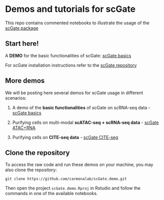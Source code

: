 # Demos and tutorials for scGate

This repo contains commented notebooks to illustrate the usage of the [scGate package](https://github.com/carmonalab/scGate)

## Start here!

A **DEMO** for the basic functionalities of scGate: [scGate basics](https://carmonalab.github.io/scGate.demo/scGate.basic.usage.html)

For scGate installation instructions refer to the [scGate repository](https://github.com/carmonalab/scGate)

## More demos

We will be posting here several demos for scGate usage in different scenarios:

1. A demo of the **basic functionalities** of scGate on scRNA-seq data - [scGate basics](https://carmonalab.github.io/scGate.demo/scGate.basic.usage.html) 

2. Purifying cells on multi-modal **scATAC-seq + scRNA-seq data** - [scGate ATAC+RNA](https://COMING_SOON) 

3. Purifying cells on **CITE-seq data** - [scGate CITE-seq](https://carmonalab.github.io/scGate.demo/scGate.CITE-seq.html) 

## Clone the repository

To access the raw code and run these demos on your machine, you may also clone the repository:
```
git clone https://github.com/carmonalab/scGate.demo.git
```

Then open the project `scGate.demo.Rproj` in Rstudio and follow the commands in one of the available notebooks.
